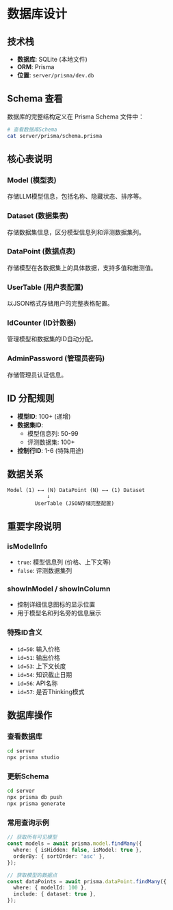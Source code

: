 # 数据库设计

## 技术栈

- **数据库**: SQLite (本地文件)
- **ORM**: Prisma
- **位置**: `server/prisma/dev.db`

## Schema 查看

数据库的完整结构定义在 Prisma Schema 文件中：

```bash
# 查看数据库Schema
cat server/prisma/schema.prisma
```

## 核心表说明

### Model (模型表)

存储LLM模型信息，包括名称、隐藏状态、排序等。

### Dataset (数据集表)

存储数据集信息，区分模型信息列和评测数据集列。

### DataPoint (数据点表)

存储模型在各数据集上的具体数据，支持多值和推测值。

### UserTable (用户表配置)

以JSON格式存储用户的完整表格配置。

### IdCounter (ID计数器)

管理模型和数据集的ID自动分配。

### AdminPassword (管理员密码)

存储管理员认证信息。

## ID 分配规则

- **模型ID**: 100+ (递增)
- **数据集ID**:
  - 模型信息列: 50-99
  - 评测数据集: 100+
- **控制行ID**: 1-6 (特殊用途)

## 数据关系

```
Model (1) ←→ (N) DataPoint (N) ←→ (1) Dataset
             ↓
         UserTable (JSON存储完整配置)
```

## 重要字段说明

### isModelInfo

- `true`: 模型信息列 (价格、上下文等)
- `false`: 评测数据集列

### showInModel / showInColumn

- 控制详细信息图标的显示位置
- 用于模型名和列名旁的信息展示

### 特殊ID含义

- `id=50`: 输入价格
- `id=51`: 输出价格
- `id=53`: 上下文长度
- `id=54`: 知识截止日期
- `id=56`: API名称
- `id=57`: 是否Thinking模式

## 数据库操作

### 查看数据库

```bash
cd server
npx prisma studio
```

### 更新Schema

```bash
cd server
npx prisma db push
npx prisma generate
```

### 常用查询示例

```typescript
// 获取所有可见模型
const models = await prisma.model.findMany({
  where: { isHidden: false, isModel: true },
  orderBy: { sortOrder: 'asc' },
});

// 获取模型的数据点
const dataPoints = await prisma.dataPoint.findMany({
  where: { modelId: 100 },
  include: { dataset: true },
});
```
